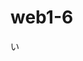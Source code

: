 # web1-6


<!DOCTYPE html>
<html lang="ja">
  <head>
    <meta charset="UTF-8">
    <link rel="stylesheet" type="text/css" href="css/default.css">
    <title>あ</title>
  </head>
  <body>
    <article id="main">
      <p>い</p>
    </article>
  </body>
</html>
